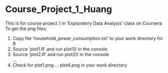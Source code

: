 # Course_Project_1_Huang
This is for course project 1 in 'Exploratory Data Analysis' class on Coursera <br>
To get the png files: <br>
1. Copy file 'household_power_consumption.txt' to your work directory for R <br>
2. Source 'plot1.R' and run plot1() in the console <br>
3. Source 'plot2.R' and run plot2() in the console <br>
... <br>
4. Check for plot1.png ... plot4.png in your work directory <br>
